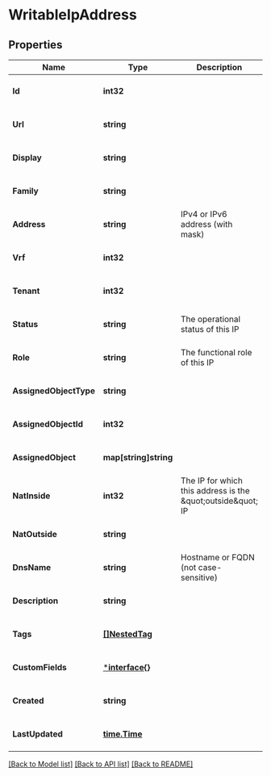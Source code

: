 # WritableIpAddress

## Properties
Name | Type | Description | Notes
------------ | ------------- | ------------- | -------------
**Id** | **int32** |  | [optional] [default to null]
**Url** | **string** |  | [optional] [default to null]
**Display** | **string** |  | [optional] [default to null]
**Family** | **string** |  | [optional] [default to null]
**Address** | **string** | IPv4 or IPv6 address (with mask) | [default to null]
**Vrf** | **int32** |  | [optional] [default to null]
**Tenant** | **int32** |  | [optional] [default to null]
**Status** | **string** | The operational status of this IP | [optional] [default to null]
**Role** | **string** | The functional role of this IP | [optional] [default to null]
**AssignedObjectType** | **string** |  | [optional] [default to null]
**AssignedObjectId** | **int32** |  | [optional] [default to null]
**AssignedObject** | **map[string]string** |  | [optional] [default to null]
**NatInside** | **int32** | The IP for which this address is the \&quot;outside\&quot; IP | [optional] [default to null]
**NatOutside** | **string** |  | [optional] [default to null]
**DnsName** | **string** | Hostname or FQDN (not case-sensitive) | [optional] [default to null]
**Description** | **string** |  | [optional] [default to null]
**Tags** | [**[]NestedTag**](NestedTag.md) |  | [optional] [default to null]
**CustomFields** | [***interface{}**](interface{}.md) |  | [optional] [default to null]
**Created** | **string** |  | [optional] [default to null]
**LastUpdated** | [**time.Time**](time.Time.md) |  | [optional] [default to null]

[[Back to Model list]](../README.md#documentation-for-models) [[Back to API list]](../README.md#documentation-for-api-endpoints) [[Back to README]](../README.md)


